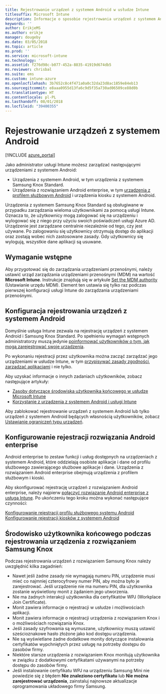```yaml
---
title: Rejestrowanie urządzeń z systemem Android w usłudze Intune
titlesuffix: Microsoft Intune
description: Informacje o sposobie rejestrowania urządzeń z systemem Android w usłudze Intune.
keywords: ''
author: ErikjeMS
ms.author: erikje
manager: dougeby
ms.date: 03/05/2018
ms.topic: article
ms.prod: ''
ms.service: microsoft-intune
ms.technology: ''
ms.assetid: f276d98c-b077-452a-8835-41919d674db5
ms.reviewer: chrisbal
ms.suite: ems
ms.custom: intune-azure
ms.openlocfilehash: 3b7652c8c4f471a0a0c32da23d8ac1859e84eb13
ms.sourcegitcommit: e8aaa0955d13fa6c9d5f35a730ad06509ce88d0b
ms.translationtype: HT
ms.contentlocale: pl-PL
ms.lasthandoff: 08/01/2018
ms.locfileid: "39400355"
---
```

# <a name="enroll-android-devices"></a>Rejestrowanie urządzeń z systemem Android

[!INCLUDE [azure_portal](./includes/azure_portal.md)]

Jako administrator usługi Intune możesz zarządzać następującymi urządzeniami z systemem Android:
- Urządzenia z systemem Android, w tym urządzenia z systemem Samsung Knox Standard.
- Urządzenia z rozwiązaniem Android enterprise, w tym [urządzenia z profilem służbowym Android](#enable-enrollment-of-android-for-work-devices) i urządzenia kiosku z systemem Android.

Urządzenia z systemem Samsung Knox Standard są obsługiwane w przypadku zarządzania wieloma użytkownikami za pomocą usługi Intune. Oznacza to, że użytkownicy mogą zalogować się na urządzeniu i wylogować się z niego przy użyciu swoich poświadczeń usługi Azure AD. Urządzenie jest zarządzane centralnie niezależnie od tego, czy jest używane. Po zalogowaniu się użytkownicy otrzymują dostęp do aplikacji oraz zostają wobec nich zastosowane zasady. Gdy użytkownicy się wylogują, wszystkie dane aplikacji są usuwane.

## <a name="prerequisite"></a>Wymaganie wstępne

Aby przygotować się do zarządzania urządzeniami przenośnymi, należy ustawić urząd zarządzania urządzeniami przenośnymi (MDM) na wartość **Microsoft Intune**. Instrukcje znajdują się w artykule [Set the MDM authority](mdm-authority-set.md) (Ustawianie urzędu MDM). Element ten ustawia się tylko raz podczas pierwszej konfiguracji usługi Intune do zarządzania urządzeniami przenośnymi.

## <a name="set-up-android-enrollment"></a>Konfiguracja rejestrowania urządzeń z systemem Android

Domyślnie usługa Intune zezwala na rejestrację urządzeń z systemem Android i Samsung Knox Standard. Po spełnieniu wymagań wstępnych administratorzy muszą jedynie [poinformować użytkowników o tym, jak mogą zarejestrować swoje urządzenia](/intune-user-help/enroll-your-device-in-intune-android).

Po wykonaniu rejestracji przez użytkownika można zacząć zarządzać jego urządzeniami w usłudze Intune, w tym [przypisywać zasady zgodności](compliance-policy-create-android.md), [zarządzać aplikacjami](app-management.md) i nie tylko.

Aby uzyskać informacje o innych zadaniach użytkowników, zobacz następujące artykuły:

- [Zasoby dotyczące środowiska użytkownika końcowego w usłudze Microsoft Intune](end-user-educate.md)
- [Korzystanie z urządzenia z systemem Android i usługi Intune](https://docs.microsoft.com/intune-user-help/using-your-android-device-with-intune)

Aby zablokować rejestrowanie urządzeń z systemem Android lub tylko urządzeń z systemem Android będących własnością użytkowników, zobacz [Ustawianie ograniczeń typu urządzeń](enrollment-restrictions-set.md).

## <a name="set-up-android-enterprise-enrollment"></a>Konfigurowanie rejestracji rozwiązania Android enterprise

Android enterprise to zestaw funkcji i usług dostępnych na urządzeniach z systemem Android, które oddzielają osobiste aplikacje i dane od profilu służbowego zawierającego służbowe aplikacje i dane. Urządzenia z rozwiązaniem Android enterprise obejmują urządzenia z profilem służbowym i kioski. 

Aby skonfigurować rejestrację urządzeń z rozwiązaniem Android enterprise, należy najpierw [połączyć rozwiązanie Android enterprise z usługą Intune](connect-intune-android-enterprise.md). Po ukończeniu tego kroku można wykonać następujące czynności:

[Konfigurowanie rejestracji profilu służbowego systemu Android](android-work-profile-enroll.md)
[Konfigurowanie rejestracji kiosków z systemem Android](android-kiosk-enroll.md)

## <a name="end-user-experience-when-enrolling-a-samsung-knox-device"></a>Środowisko użytkownika końcowego podczas rejestrowania urządzenia z rozwiązaniem Samsung Knox
Podczas rejestrowania urządzeń z rozwiązaniem Samsung Knox należy uwzględnić kilka zagadnień:
-   Nawet jeśli żadne zasady nie wymagają numeru PIN, urządzenie musi mieć co najmniej czterocyfrowy numer PIN, aby można było je zarejestrować. Jeśli urządzenie nie ma numeru PIN, dla użytkownika zostanie wyświetlony monit z żądaniem jego utworzenia.
-   Nie ma żadnych interakcji użytkownika dla certyfikatów WPJ (Workplace Join Certificate).
-   Monit zawiera informacje o rejestracji w usłudze i możliwościach aplikacji.
-   Monit zawiera informacje o rejestracji urządzenia z rozwiązaniem Knox i o możliwościach rozwiązania Knox.
-   Jeśli zasady szyfrowania są wymuszane, użytkownicy muszą ustawić sześcioznakowe hasło złożone jako kod dostępu urządzenia.
-   Nie są wyświetlane żadne dodatkowe monity dotyczące instalowania certyfikatów wypchniętych przez usługę na potrzeby dostępu do zasobów firmy.
- Niektóre starsze urządzenia z rozwiązaniem Knox monitują użytkownika w związku z dodatkowymi certyfikatami używanymi na potrzeby dostępu do zasobów firmy.
- Jeśli instalowanie certyfikatu WPJ na urządzeniu Samsung Mini nie powiedzie się z błędem **Nie znaleziono certyfikatu** lub **Nie można zarejestrować urządzenia**, zainstaluj najnowsze aktualizacje oprogramowania układowego firmy Samsung.
